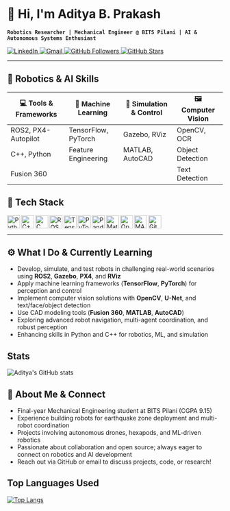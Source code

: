 <!-- README.md for github.com/Adibprak0911 -->

# 👋 Hi, I'm Aditya B. Prakash

**`Robotics Researcher | Mechanical Engineer @ BITS Pilani | AI & Autonomous Systems Enthusiast`**

<p align="left">
  <a href="https://www.linkedin.com/in/aditya-prakash-3345">
  <img alt="LinkedIn" title="Connect with me on LinkedIn" src="https://img.shields.io/badge/LinkedIn-Aditya%20Prakash-blue?logo=linkedin&logoColor=white&style=for-the-badge" />
  </a>
  <a href="mailto:adityabprak0911@gmail.com">
    <img alt="Gmail" title="Send me an email" src="https://custom-icon-badges.demolab.com/badge/Gmail-adityabprak0911@gmail.com-EA4335?style=for-the-badge&logo=gmail&logoColor=white&labelColor=B5342B"/>
  </a>
  <a href="https://github.com/Adibprak0911?tab=followers">
    <img alt="GitHub Followers" title="Follow me on GitHub" src="https://custom-icon-badges.demolab.com/github/followers/Adibprak0911?style=for-the-badge&logo=github&logoColor=white&color=181717&labelColor=30363D"/>
  </a>
  <a href="https://github.com/Adibprak0911?tab=repositories&sort=stargazers">
    <img alt="GitHub Stars" title="Total stars on GitHub" src="https://custom-icon-badges.demolab.com/github/stars/Adibprak0911?style=for-the-badge&logo=star&logoColor=white&color=FFD43B&labelColor=B99A00"/>
  </a>
</p>

---

## 🚀 Robotics & AI Skills

| 💻 Tools & Frameworks   | 🧠 Machine Learning      | 🤖 Simulation & Control | 🖼️ Computer Vision   |
|------------------------|-------------------------|------------------------|---------------------|
| ROS2, PX4-Autopilot    | TensorFlow, PyTorch     | Gazebo, RViz           | OpenCV, OCR        |
| C++, Python            | Feature Engineering     | MATLAB, AutoCAD        | Object Detection   |
| Fusion 360             |                         |                        | Text Detection     |

## 🧰 Tech Stack

<img align="left" alt="Python" width="30" src="https://cdn.jsdelivr.net/gh/devicons/devicon/icons/python/python-original.svg" />
<img align="left" alt="C++" width="30" src="https://cdn.jsdelivr.net/gh/devicons/devicon/icons/cplusplus/cplusplus-original.svg" />
<img align="left" alt="C" width="30" src="https://cdn.jsdelivr.net/gh/devicons/devicon/icons/c/c-original.svg" />
<img align="left" alt="ROS" width="30" src="https://cdn.jsdelivr.net/gh/devicons/devicon/icons/ros/ros-original.svg" />
<img align="left" alt="TensorFlow" width="30" src="https://cdn.jsdelivr.net/gh/devicons/devicon/icons/tensorflow/tensorflow-original.svg" />
<img align="left" alt="PyTorch" width="30" src="https://cdn.jsdelivr.net/gh/devicons/devicon/icons/pytorch/pytorch-original.svg" />
<img align="left" alt="Pandas" width="30" src="https://cdn.jsdelivr.net/gh/devicons/devicon/icons/pandas/pandas-original.svg" />
<img align="left" alt="Matplotlib" width="30" src="https://cdn.jsdelivr.net/gh/devicons/devicon/icons/matplotlib/matplotlib-original.svg" />
<img align="left" alt="OpenCV" width="30" src="https://cdn.jsdelivr.net/gh/devicons/devicon/icons/opencv/opencv-original.svg" />
<img align="left" alt="MATLAB" width="30" src="https://cdn.jsdelivr.net/gh/devicons/devicon/icons/matlab/matlab-original.svg" />
<img align="left" alt="Git" width="30" src="https://cdn.jsdelivr.net/gh/devicons/devicon/icons/git/git-original.svg" />

<br clear="both"/>

---


## ⚙️ What I Do & Currently Learning
- Develop, simulate, and test robots in challenging real-world scenarios using **ROS2**, **Gazebo**, **PX4**, and **RViz**
- Apply machine learning frameworks (**TensorFlow**, **PyTorch**) for perception and control
- Implement computer vision solutions with **OpenCV**, **U-Net**, and text/face/object detection
- Use CAD modeling tools (**Fusion 360**, **MATLAB**, **AutoCAD**)
- Exploring advanced robot navigation, multi-agent coordination, and robust perception
- Enhancing skills in Python and C++ for robotics, ML, and simulation

## Stats
![Aditya's GitHub stats](https://github-readme-stats.vercel.app/api?username=Adibprak0911&show_icons=true&theme=radical) 

## 👋 About Me & Connect
- Final-year Mechanical Engineering student at BITS Pilani (CGPA 9.15)
- Experience building robots for earthquake zone deployment and multi-robot coordination
- Projects involving autonomous drones, hexapods, and ML-driven robotics
- Passionate about collaboration and open source; always eager to connect on robotics and AI development
- Reach out via GitHub or email to discuss projects, code, or research!

## Top Languages Used
[![Top Langs](https://github-readme-stats.vercel.app/api/top-langs/?username=Adibprak0911&layout=donut-vertical)](https://github.com/anuraghazra/github-readme-stats)


